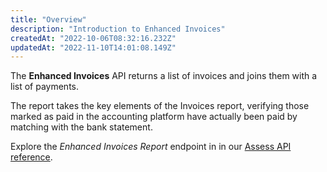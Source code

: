 ```yaml
---
title: "Overview"
description: "Introduction to Enhanced Invoices"
createdAt: "2022-10-06T08:32:16.232Z"
updatedAt: "2022-11-10T14:01:08.149Z"
---
```


The **Enhanced Invoices** API returns a list of invoices and joins them with a list of payments.

The report takes the key elements of the Invoices report, verifying those marked as paid in the accounting platform have actually been paid by matching with the bank statement.

Explore the _Enhanced Invoices Report_ endpoint in in our [Assess API reference](/assess-api#/operations/get-enhanced-invoices-report).
